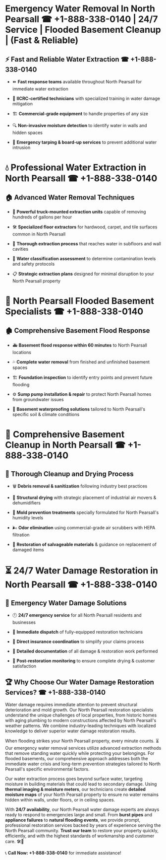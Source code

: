 # Emergency Water Removal In North Pearsall ☎ +1-888-338-0140 | 24/7 Service | Flooded Basement Cleanup | (Fast & Reliable)  

## ⚡ Fast and Reliable Water Extraction ☎ +1-888-338-0140  
- ⏩ **Fast response teams** available throughout North Pearsall for immediate water extraction  
- 🏅 **IICRC-certified technicians** with specialized training in water damage mitigation  
- 🏗️ **Commercial-grade equipment** to handle properties of any size  
- 🔍 **Non-invasive moisture detection** to identify water in walls and hidden spaces  
- 🛑 **Emergency tarping & board-up services** to prevent additional water intrusion  

# 💧 Professional Water Extraction in North Pearsall ☎ +1-888-338-0140  

## 🏠 Advanced Water Removal Techniques  
- 🚛 **Powerful truck-mounted extraction units** capable of removing hundreds of gallons per hour  
- 🛠️ **Specialized floor extractors** for hardwood, carpet, and tile surfaces common in North Pearsall  
- 📏 **Thorough extraction process** that reaches water in subfloors and wall cavities  
- 🧪 **Water classification assessment** to determine contamination levels and safety protocols  
- 📋 **Strategic extraction plans** designed for minimal disruption to your North Pearsall property  

# 🌊 North Pearsall Flooded Basement Specialists ☎ +1-888-338-0140  

## 🏚️ Comprehensive Basement Flood Response  
- 🚑 **Basement flood response within 60 minutes** to North Pearsall locations  
- 💦 **Complete water removal** from finished and unfinished basement spaces  
- 🏗️ **Foundation inspection** to identify entry points and prevent future flooding  
- ⚙️ **Sump pump installation & repair** to protect North Pearsall homes from groundwater issues  
- 🌱 **Basement waterproofing solutions** tailored to North Pearsall's specific soil & climate conditions  

# 🧹 Comprehensive Basement Cleanup in North Pearsall ☎ +1-888-338-0140  

## 🔄 Thorough Cleanup and Drying Process  
- 🗑️ **Debris removal & sanitization** following industry best practices  
- 💨 **Structural drying** with strategic placement of industrial air movers & dehumidifiers  
- 🦠 **Mold prevention treatments** specially formulated for North Pearsall's humidity levels  
- 🌬️ **Odor elimination** using commercial-grade air scrubbers with HEPA filtration  
- 🔧 **Restoration of salvageable materials** & guidance on replacement of damaged items  

# ⏳ 24/7 Water Damage Restoration in North Pearsall ☎ +1-888-338-0140  

## 🚀 Emergency Water Damage Solutions  
- 🕛 **24/7 emergency service** for all North Pearsall residents and businesses  
- 🚒 **Immediate dispatch** of fully-equipped restoration technicians  
- 🏦 **Direct insurance coordination** to simplify your claims process  
- 📜 **Detailed documentation** of all damage & restoration work performed  
- 🔎 **Post-restoration monitoring** to ensure complete drying & customer satisfaction  

## 🏆 Why Choose Our Water Damage Restoration Services? ☎ +1-888-338-0140  
Water damage requires immediate attention to prevent structural deterioration and mold growth. Our North Pearsall restoration specialists understand the unique challenges of local properties, from historic homes with aging plumbing to modern constructions affected by North Pearsall's weather patterns. We combine industry-leading techniques with localized knowledge to deliver superior water damage restoration results.  

When flooding strikes your North Pearsall property, every minute counts. ⏳ Our emergency water removal services utilize advanced extraction methods that remove standing water quickly while protecting your belongings. For flooded basements, our comprehensive approach addresses both the immediate water crisis and long-term prevention strategies tailored to North Pearsall's specific environmental factors.  

Our water extraction process goes beyond surface water, targeting moisture in building materials that could lead to secondary damage. Using **thermal imaging & moisture meters**, our technicians create **detailed moisture maps** of your North Pearsall property to ensure no water remains hidden within walls, under floors, or in ceiling spaces.  

With **24/7 availability**, our North Pearsall water damage experts are always ready to respond to emergencies large and small. From **burst pipes** and **appliance failures** to **natural flooding events**, we provide prompt, professional restoration services backed by years of experience serving the North Pearsall community. **Trust our team** to restore your property quickly, efficiently, and with the highest standards of workmanship and customer care. 🛠️💪  

📞 **Call Now: +1-888-338-0140** for immediate assistance!